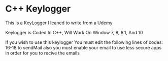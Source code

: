 # C++ Keylogger
This is a KeyLogger I leaned to write from a Udemy

Keylogger is Coded In C++, Will Work On Window 7, 8, 8.1, And 10

If you wish to use this keylogger You must edit the following lines of codes: 16-18 to sendMail
also you must enable your email to use less secure apps in order for you to recive the emails
